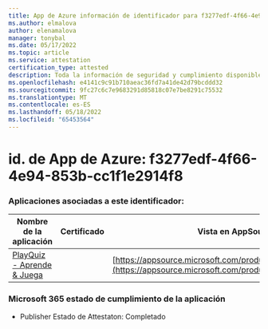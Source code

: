 ```yaml
---
title: App de Azure información de identificador para f3277edf-4f66-4e94-853b-cc1f1e2914f8
ms.author: elmalova
author: elenamalova
manager: tonybal
ms.date: 05/17/2022
ms.topic: article
ms.service: attestation
certification_type: attested
description: Toda la información de seguridad y cumplimiento disponible para f3277edf-4f66-4e94-853b-cc1f1e2914f8.
ms.openlocfilehash: e4141c9c91b710aeac36fd7a41de42d79bcddd32
ms.sourcegitcommit: 9fc27c6c7e9683291d85818c07e7be8291c75532
ms.translationtype: MT
ms.contentlocale: es-ES
ms.lasthandoff: 05/18/2022
ms.locfileid: "65453564"
---
```

# <a name="azure-app-id-f3277edf-4f66-4e94-853b-cc1f1e2914f8"></a>id. de App de Azure: f3277edf-4f66-4e94-853b-cc1f1e2914f8


### <a name="apps-associated-with-this-id"></a>Aplicaciones asociadas a este identificador:
| **Nombre de la aplicación** | **Certificado** | **Vista en AppSource** |
|--------------|---------------|-----------------------|
| [PlayQuiz - Aprende &amp; Juega](../forward/WA200002820.md) |  | [https://appsource.microsoft.com/product/office/WA200002820](https://appsource.microsoft.com/product/office/WA200002820) |

### <a name="microsoft-365-app-compliance-status"></a>Microsoft 365 estado de cumplimiento de la aplicación
- Publisher Estado de Attestaton: Completado
